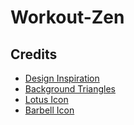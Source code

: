 # Workout-Zen


## Credits
- [Design Inspiration](https://dribbble.com/shots/18129733-Fitness-Landing-Page-UI-Design)
- [Background Triangles](https://www.123freevectors.com/abstract-blue-polygonal-triangular-background-130903/)
- [Lotus Icon](https://www.svgrepo.com/svg/194899/lotus-flower)
- [Barbell Icon](https://thenounproject.com/icon/barbell-232902/)